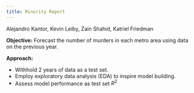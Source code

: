 ```yaml
---
title: Minority Report
---
```


Alejandro Kantor, Kevin Leiby, Zain Shahid, Katriel Friedman

**Objective:** Forecast the number of murders in each metro area using data on the previous year. 

**Approach:** 
- Withhold 2 years of data as a test set.
- Employ exploratory data analysis (EDA) to inspire model building.
- Assess model performance as test set $R^2$

